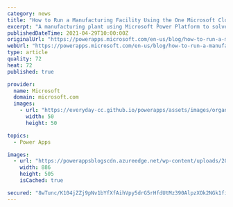 ```yaml
---
category: news
title: "How to Run a Manufacturing Facility Using the One Microsoft Cloud"
excerpt: "A manufacturing plant using Microsoft Power Platform to solve machine monitoring and servicing. "
publishedDateTime: 2021-04-29T10:00:00Z
originalUrl: "https://powerapps.microsoft.com/en-us/blog/how-to-run-a-manufacturing-facility-using-the-one-microsoft-cloud/"
webUrl: "https://powerapps.microsoft.com/en-us/blog/how-to-run-a-manufacturing-facility-using-the-one-microsoft-cloud/"
type: article
quality: 72
heat: 72
published: true

provider:
  name: Microsoft
  domain: microsoft.com
  images:
    - url: "https://everyday-cc.github.io/powerapps/assets/images/organizations/microsoft.com-50x50.jpg"
      width: 50
      height: 50

topics:
  - Power Apps

images:
  - url: "https://powerappsblogscdn.azureedge.net/wp-content/uploads/2021/04/manufacturing_demo.png"
    width: 886
    height: 505
    isCached: true

secured: "8wTunc/K104jZZj9pNv1bYfXfAihVpy5drG5rHfdUtMz390AlpzXOk2NGk1fi2yXTmdPSnda8ryGRXR4/6a+04/BCVSKUXmZa6eaKp0HFY/3jQQ5FRK5U7UfixFcvDpwkSfJXu9qKkxvDc+EuNP3A/JHRwgNqzne/gBB7ps8RZbvQcNFnlG6XWCV5W5bRymURzp4KH72sMkKHykzUnwOMBiyTc13Ly9mS/inRG7PJ0Y30fe2VDOoEFa9ROnCSyFH2vFiMWwJTnQErlccpG+kJdoOUCP4ryzi3brdGAIxU9yszCnM4Y3pBK0Fy3NTLXwxgv287NIvnuJkoSvXmNfyd5ET45xlwR1UPJYlmZdtzxY=;ausIu0V36Lt5MqzG8eG9mA=="
---
```



